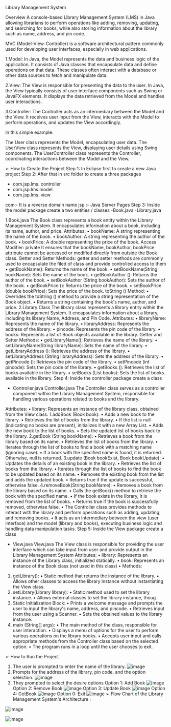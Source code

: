 
Library Management System

Overview
A console-based Library Management System (LMS) in Java 
allowing librarians to perform operations like adding, 
removing, updating, and searching for books, while also storing 
information about the library such as name, address, and pin 
code.


MVC (Model-View-Controller) is a software architectural pattern commonly used for developing user interfaces, especially in web applications.

1.Model: In Java, the Model represents the data and business logic of the application. It consists of Java classes that encapsulate data and define operations on that data. These classes often interact with a database or other data sources to fetch and manipulate data.

2.View: The View is responsible for presenting the data to the user. In Java, the View typically consists of user interface components such as Swing or JavaFX elements. It displays the data retrieved from the Model and handles user interactions.

3.Controller: The Controller acts as an intermediary between the Model and the View. It receives user input from the View, interacts with the Model to perform operations, and updates the View accordingly.

In this simple example:

The User class represents the Model, encapsulating user data.
The UserView class represents the View, displaying user details using Swing components.
The UserController class represents the Controller, coordinating interactions between the Model and the View.


➢ How to Create the Project
Step 1: In Eclipse first to create a new Java project
Step 2: After that in src folder to create a three packages
- com.jsp.lms. controller
- com.jsp.lms.model
- com.jsp.lms. view

com:- It is a reverse domain name
jsp :- Java Server Pages
Step 3: Inside the model package create a two entities / classes
-Book.java
-Library.java

1.Book.java
The Book class represents a book entity within the Library 
Management System. It encapsulates information about a book, 
including its name, author, and price.
Attributes:
• bookName: A string representing the name of the book.
• bookAuthor: A string representing the author of the book.
• bookPrice: A double representing the price of the book.
Access Modifier: private
It ensures that the bookName, bookAuthor, bookPrice attribute 
cannot be accessed or modified directly from outside the Book
class.
Getter and Setter Methods:
getter and setter methods are commonly used to encapsulate the 
filed of class and provide controlled access to them
• getBookName(): Returns the name of the book.
• setBookName(String bookName): Sets the name of the 
book.
• getBookAuthor (): Returns the author of the book.
• setBookAuthor (String bookAuthor): Sets the author of 
the book.
• getBookPrice (): Returns the price of the book.
• setBookPrice (double bookPrice): Sets the price of the 
book.
toString () Method:
• Overrides the toString () method to provide a string 
representation of the Book object.
• Returns a string containing the book's name, author, and 
price.
2.Library Class
The library class represents a library entity within the 
Library Management System. It encapsulates information 
about a library, including its library Name, Address, and 
Pin Code.
Attributes:
• libraryName: Represents the name of the library.
• libraryAddress: Represents the address of the library.
• pincode: Represents the pin code of the library.
• books: Represents a list of Book objects available in the 
library.
Getter and Setter Methods:
• getLibraryName(): Retrieves the name of the library.
• setLibraryName(String libraryName): Sets the name of 
the library.
• getLibraryAddress (): Retrieves the address of the 
library.
• setLibraryAddress (String libraryAddress): Sets the 
address of the library.
• getPincode (): Retrieves the pin code of the library.
• setPincode (int pincode): Sets the pin code of the library.
• getBooks (): Retrieves the list of books available in the 
library.
• setBooks (List<Book> books): Sets the list of books 
available in the library.
Step 4: Inside the controller package create a class
- Controller.java
Controller.java
The Controller class serves as a controller component within 
the Library Management System, responsible for handling 
various operations related to books and the library.

Attributes:
• library: Represents an instance of the library class, 
obtained from the View class.
1.addBook (Book book):
• Adds a new book to the library.
• Retrieves the list of books from the library.
• If the list is null (indicating no books are present), 
initializes it with a new Array List.
• Adds the new book to the list of books.
• Sets the updated list of books back to the library.
2.getBook (String bookName):
• Retrieves a book from the library based on its name.
• Retrieves the list of books from the library.
• Iterates through the list of books to find a book with a 
matching name (ignoring case).
• If a book with the specified name is found, it is returned. 
Otherwise, null is returned.
3.update (Book bookExist, Book bookUpdate):
• Updates the details of an existing book in the library.
• Retrieves the list of books from the library.
• Iterates through the list of books to find the book to be 
updated based on its name.
• Removes the existing book from the list and adds the 
updated book.
• Returns true if the update is successful, otherwise false.
4.removeBook(String bookName):
• Removes a book from the library based on its name.
• Calls the getBook() method to retrieve the book with the 
specified name.
• If the book exists in the library, it is removed from the list 
of books.
• Returns true if the book is successfully removed, 
otherwise false.
• The Controller class provides methods to interact with 
the library and perform operations such as adding, 
updating, and removing books.
• It acts as an intermediary between the view (user interface) 
and the model (library and books), executing business 
logic and handling data manipulation tasks.
Step 5: Inside the View package create a class
- View.java
View.java
The View class is responsible for providing the user interface 
which can take input from user and provide output in the 
Library Management System
Attributes:
• library: Represents an instance of the Library class, 
initialized statically.
• book: Represents an instance of the Book class (not used 
in this class)
• Methods:
1. getLibrary():
• Static method that returns the instance of the library.
• Allows other classes to access the library instance 
without instantiating the View class.
2. setLibrary(Library library):
• Static method used to set the library instance.
• Allows external classes to set the library instance, 
thoug
3. Static Initialization Block:
• Prints a welcome message and prompts the user to 
input the library's name, address, and pincode.
• Retrieves input from the user using a Scanner.
• Sets the obtained values to the library instance.
4. main (String[] args):
• The main method of the class, responsible for user 
interaction.
• Displays a menu of options for the user to perform 
various operations on the library books.
• Accepts user input and calls appropriate methods 
from the Controller class based on the selected 
option.
• The program runs in a loop until the user chooses to 
exit.

➢ How to Run the Project
1. The user is prompted to enter the name of the library.
   ![image](https://github.com/pwrpriya/Library-Management-System/assets/161859666/fc723180-1cd9-4575-9d67-83f2655552d4)
2. Prompts for the address of the library, pin code, and the 
option selection.
![image](https://github.com/pwrpriya/Library-Management-System/assets/161859666/52c69ce5-93c4-45c3-a83b-e07d2a14df51)
3. They prompted to select the desire options
Option 1: Add Book
![image](https://github.com/pwrpriya/Library-Management-System/assets/161859666/91032ca7-aad0-49e0-b9ac-f3f3eec4e8c9)
Option 2: Remove Book
![image](https://github.com/pwrpriya/Library-Management-System/assets/161859666/926a7b07-04e4-4348-8c68-15ae1b1bb003)
Option 3: Update Book
![image](https://github.com/pwrpriya/Library-Management-System/assets/161859666/f030401e-98d0-4d79-b2d1-1fa5920eaeb5)
Option 4: GetBook
![image](https://github.com/pwrpriya/Library-Management-System/assets/161859666/0157ec4b-0611-4835-a332-711db8542b47)
Option 0: Exit
![image](https://github.com/pwrpriya/Library-Management-System/assets/161859666/3e3f1788-af16-477a-b055-d7f4990d78ab)
➢ Flow Chart of the Library Management System's 
Architecture :


![image](https://github.com/pwrpriya/Library-Management-System/assets/161859666/2c37859f-737e-41b4-9c63-5e9095ddeb70)

![image](https://github.com/pwrpriya/Library-Management-System/assets/161859666/050e1130-f0e8-4380-a85d-fdb07d4fdd5b)








